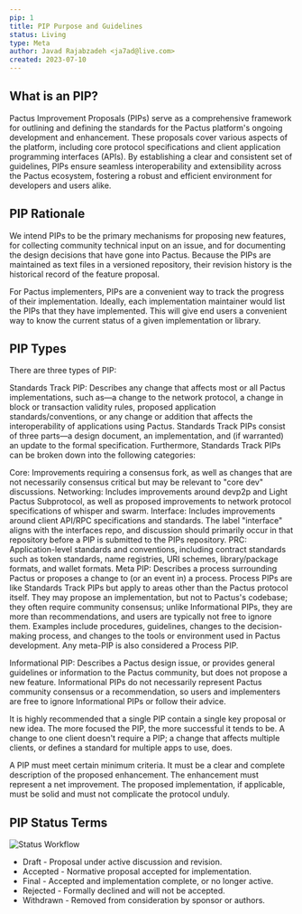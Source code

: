 ```yaml
---
pip: 1
title: PIP Purpose and Guidelines
status: Living
type: Meta
author: Javad Rajabzadeh <ja7ad@live.com>
created: 2023-07-10
---
```


## What is an PIP?

Pactus Improvement Proposals (PIPs) serve as a comprehensive framework for outlining and defining the standards 
for the Pactus platform's ongoing development and enhancement. These proposals cover various aspects of the platform, 
including core protocol specifications and client application programming interfaces (APIs). By establishing a clear 
and consistent set of guidelines, PIPs ensure seamless interoperability and extensibility across the Pactus ecosystem, 
fostering a robust and efficient environment for developers and users alike.

## PIP Rationale

We intend PIPs to be the primary mechanisms for proposing new features, for collecting community technical input on an issue, and for documenting the design decisions that have gone into Pactus. Because the PIPs are maintained as text files in a versioned repository, their revision history is the historical record of the feature proposal.

For Pactus implementers, PIPs are a convenient way to track the progress of their implementation. Ideally, each implementation maintainer would list the PIPs that they have implemented. This will give end users a convenient way to know the current status of a given implementation or library.

## PIP Types

There are three types of PIP:

Standards Track PIP: Describes any change that affects most or all Pactus implementations, such as—a change to the network protocol, a change in block or transaction validity rules, proposed application standards/conventions, or any change or addition that affects the interoperability of applications using Pactus. Standards Track PIPs consist of three parts—a design document, an implementation, and (if warranted) an update to the formal specification. Furthermore, Standards Track PIPs can be broken down into the following categories:

Core: Improvements requiring a consensus fork, as well as changes that are not necessarily consensus critical but may be relevant to "core dev" discussions.
Networking: Includes improvements around devp2p and Light Pactus Subprotocol, as well as proposed improvements to network protocol specifications of whisper and swarm.
Interface: Includes improvements around client API/RPC specifications and standards. The label "interface" aligns with the interfaces repo, and discussion should primarily occur in that repository before a PIP is submitted to the PIPs repository.
PRC: Application-level standards and conventions, including contract standards such as token standards, name registries, URI schemes, library/package formats, and wallet formats.
Meta PIP: Describes a process surrounding Pactus or proposes a change to (or an event in) a process. Process PIPs are like Standards Track PIPs but apply to areas other than the Pactus protocol itself. They may propose an implementation, but not to Pactus's codebase; they often require community consensus; unlike Informational PIPs, they are more than recommendations, and users are typically not free to ignore them. Examples include procedures, guidelines, changes to the decision-making process, and changes to the tools or environment used in Pactus development. Any meta-PIP is also considered a Process PIP.

Informational PIP: Describes a Pactus design issue, or provides general guidelines or information to the Pactus community, but does not propose a new feature. Informational PIPs do not necessarily represent Pactus community consensus or a recommendation, so users and implementers are free to ignore Informational PIPs or follow their advice.

It is highly recommended that a single PIP contain a single key proposal or new idea. The more focused the PIP, the more successful it tends to be. A change to one client doesn't require a PIP; a change that affects multiple clients, or defines a standard for multiple apps to use, does.

A PIP must meet certain minimum criteria. It must be a clear and complete description of the proposed enhancement. The enhancement must represent a net improvement. The proposed implementation, if applicable, must be solid and must not complicate the protocol unduly.

## PIP Status Terms

![Status Workflow](../assets/pip-1/status-flow.jpg)

- Draft - Proposal under active discussion and revision.
- Accepted - Normative proposal accepted for implementation.
- Final - Accepted and implementation complete, or no longer active.
- Rejected - Formally declined and will not be accepted.
- Withdrawn - Removed from consideration by sponsor or authors.